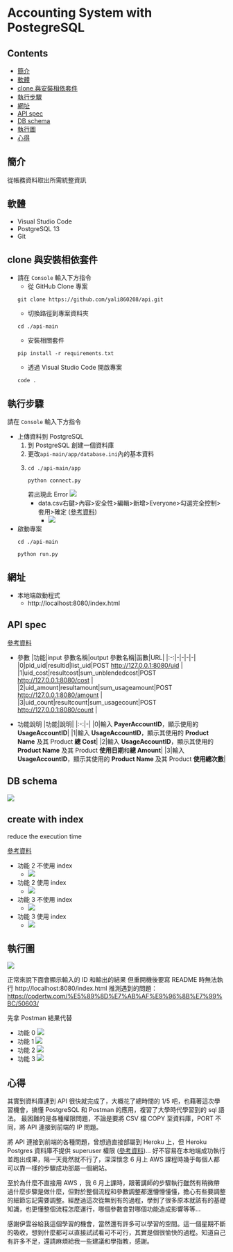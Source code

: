 # Accounting System with PostegreSQL

## Contents

- [簡介](#簡介)
- [軟體](#軟體)
- [clone 與安裝相依套件](#clone-與安裝相依套件)
- [執行步驟](#執行步驟)
- [網址](#網址)
- [API spec](#API-spec)
- [DB schema](#DB-schema)
- [執行圖](#執行圖)
- [心得](#心得)

## 簡介

從帳務資料取出所需統整資訊

## 軟體
- Visual Studio Code
- PostgreSQL 13
- Git

## clone 與安裝相依套件
- 請在 `Console` 輸入下方指令
  - 從 GitHub Clone 專案
  ```
  git clone https://github.com/yali860208/api.git
  ```
  - 切換路徑到專案資料夾
  ```
  cd ./api-main
  ``` 
  - 安裝相關套件
  ``` 
  pip install -r requirements.txt
  ``` 
  - 透過 Visual Studio Code 開啟專案
  ``` 
  code .
  ``` 
  
## 執行步驟
請在 `Console` 輸入下方指令
- 上傳資料到 PostgreSQL
  1. 到 PostgreSQL 創建一個資料庫
  2. 更改`api-main/app/database.ini`內的基本資料
  3. 
      ```
      cd ./api-main/app
      ```
      ```
      python connect.py
      ```
      若出現此 Error
      ![](https://i.imgur.com/MQYCr5J.png)
      - data.csv右鍵>內容>安全性>編輯>新增>Everyone>勾選完全控制>套用>確定 ([參考資料](https://blog.csdn.net/yufenghyc/article/details/58224641))
        - ![](https://i.imgur.com/s9KRGbWm.png)
- 啟動專案
  ```
  cd ./api-main
  ```
  ```
  python run.py
  ```
## 網址

* 本地端啟動程式
  * http://localhost:8080/index.html

## API spec
[參考資料](https://dotblogs.com.tw/bda605/2020/02/26/170804)

- 參數
    |功能|input 參數名稱|output 參數名稱|函數|URL|
    |:-:|-|-|-|-|
    |0|pid_uid|resultid|list_uid|POST http://127.0.0.1:8080/uid |
    |1|uid_cost|resultcost|sum_unblendedcost|POST http://127.0.0.1:8080/cost |
    |2|uid_amount|resultamount|sum_usageamount|POST http://127.0.0.1:8080/amount |
    |3|uid_count|resultcount|sum_usagecount|POST http://127.0.0.1:8080/count |
    
 
- 功能說明
    |功能|說明|
    |:-:|-|
    |0|輸入 **PayerAccountID**，顯示使用的 **UsageAccountID**|
    |1|輸入 **UsageAccountID**，顯示其使用的 **Product Name** 及其 Product **總 Cost**|
    |2|輸入 **UsageAccountID**，顯示其使用的 **Product Name** 及其 Product **使用日期**和**總 Amount**|
    |3|輸入 **UsageAccountID**，顯示其使用的 **Product Name** 及其 Product **使用總次數**|
    
## DB schema
![](https://i.imgur.com/0bGDaVL.png)

## create with index
reduce the execution time

[參考資料](https://dataschool.com/sql-optimization/how-indexing-works/)
  - 功能 2 不使用 index
    - ![](https://i.imgur.com/AhabFon.png)
  - 功能 2 使用 index
    - ![](https://i.imgur.com/hcUppWG.png)
  - 功能 3 不使用 index
    - ![](https://i.imgur.com/vmgKN3Y.png)
  - 功能 3 使用 index
    - ![](https://i.imgur.com/HfUkoxh.png)


     
## 執行圖

![](https://i.imgur.com/HNmj30nl.png)

正常來說下面會顯示輸入的 ID 和輸出的結果
但重開機後要寫 README 時無法執行 http://localhost:8080/index.html
推測遇到的問題：
https://codertw.com/%E5%89%8D%E7%AB%AF%E9%96%8B%E7%99%BC/50603/

先拿 Postman 結果代替
- 功能 0
![](https://i.imgur.com/xn6DqRO.png)
- 功能 1
![](https://i.imgur.com/Ol6paWH.png)
- 功能 2
![](https://i.imgur.com/8zVAzhH.png)
- 功能 3
![](https://i.imgur.com/31rTGwN.png)

## 心得
其實到資料庫連到 API 很快就完成了，大概花了總時間的 1/5 吧，也藉著這次學習機會，搞懂 PostgreSQL 和 Postman 的應用，複習了大學時代學習到的 sql 語法。
最困難的是各種權限問題，不論是要將 CSV 檔 COPY 至資料庫，PORT 不同，將 API 連接到前端的 IP 問題。

將 API 連接到前端的各種問題，曾想過直接部屬到 Heroku 上，但 Heroku Postgres 資料庫不提供 superuser 權限 ([參考資料](https://help.heroku.com/IV1DHMS2/can-i-get-superuser-privileges-or-create-a-superuser-in-heroku-postgres))...
好不容易在本地端成功執行並跑出成果，隔一天竟然就不行了，深深懷念 6 月上 AWS 課程時幾乎每個人都可以靠一樣的步驟成功部屬一個網站。

至於為什麼不直接用 AWS ，我 6 月上課時，跟著講師的步驟執行雖然有稍微帶過什麼步驟是做什麼，但對於整個流程和參數調整都還懵懵懂懂，擔心有些要調整的細節忘記需要調整。經歷過這次從無到有的過程，學到了很多原本就該有的基礎知識，也更懂整個流程怎麼運行，哪個參數會對哪個功能造成影響等等...

感謝伊雲谷給我這個學習的機會，當然還有許多可以學習的空間。這一個星期不斷的吸收，想到什麼都可以直接試試看可不可行，其實是個很愉快的過程。知道自己有許多不足，還請麻煩給我一些建議和學指教，感謝。
